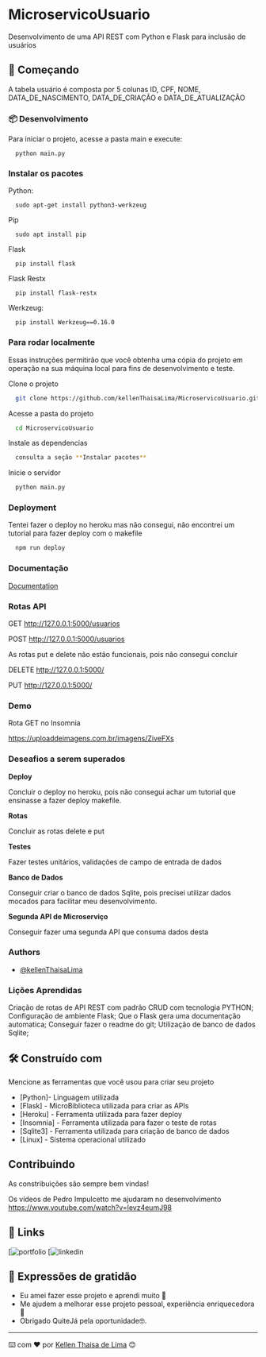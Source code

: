 
# MicroservicoUsuario

Desenvolvimento de uma API REST com Python e Flask para inclusão de usuários


## 🚀 Começando

A tabela usuário é composta por 5 colunas 
ID, CPF, NOME, DATA_DE_NASCIMENTO, DATA_DE_CRIAÇÃO e DATA_DE_ATUALIZAÇÃO


### 📦 Desenvolvimento

Para iniciar o projeto, acesse a pasta main e execute:

```http
  python main.py
```

### Instalar os pacotes

Python:

```http
  sudo apt-get install python3-werkzeug 
```
Pip

```http
  sudo apt install pip 
```

Flask

```http
  pip install flask
```

Flask Restx

```http
  pip install flask-restx
```

Werkzeug:

```http
  pip install Werkzeug==0.16.0
```

    
### Para rodar localmente

Essas instruções permitirão que você obtenha uma cópia do projeto em operação na sua máquina local para fins de desenvolvimento e teste.

Clone o projeto

```bash
  git clone https://github.com/kellenThaisaLima/MicroservicoUsuario.git
```

Acesse a pasta do projeto

```bash
  cd MicroservicoUsuario
```

Instale as dependencias

```bash
  consulta a seção **Instalar pacotes**
```

Inicie o servidor 

```bash
  python main.py
```


### Deployment

Tentei fazer o deploy no heroku mas não consegui, não encontrei um tutorial para fazer deploy com o makefile

```bash
  npm run deploy
```


### Documentação

[Documentation](http://127.0.0.1:5000/docs)


### Rotas API

GET
http://127.0.0.1:5000/usuarios

POST
http://127.0.0.1:5000/usuarios


As rotas put e delete não estão funcionais, pois não consegui concluir

DELETE
http://127.0.0.1:5000/

PUT
http://127.0.0.1:5000/


### Demo

Rota GET no Insomnia

https://uploaddeimagens.com.br/imagens/ZiveFXs


### Deseafios a serem superados

**Deploy**


Concluir o deploy no heroku, pois não consegui achar um tutorial que ensinasse a fazer deploy makefile.

**Rotas**


Concluir as rotas delete e put


**Testes**


Fazer testes unitários, validações de campo de entrada de dados


**Banco de Dados**


Conseguir criar o banco de dados Sqlite, pois precisei utilizar dados mocados para facilitar meu desenvolvimento.


**Segunda API de Microserviço**


Conseguir fazer uma segunda API que consuma dados desta

### Authors

- [@kellenThaisaLima](https://github.com/kellenThaisaLima)


### Lições Aprendidas

Criação de rotas de API REST com padrão CRUD com tecnologia PYTHON;
Configuração de ambiente Flask;
Que o Flask gera uma documentação automatica;
Conseguir fazer o readme do git;
Utilização de banco de dados Sqlite;

## 🛠️ Construído com

Mencione as ferramentas que você usou para criar seu projeto

* [Python]- Linguagem utilizada
* [Flask] - MicroBiblioteca utilizada para criar as APIs
* [Heroku] - Ferramenta utilizada para fazer deploy
* [Insomnia] - Ferramenta utilizada para fazer o teste de rotas
* [Sqlite3] - Ferramenta utilizada para criação de banco de dados
* [Linux] - Sistema operacional utilizado

## Contribuindo

As constribuições são sempre bem vindas!

Os vídeos de Pedro Impulcetto me ajudaram no desenvolvimento https://www.youtube.com/watch?v=levz4eumJ98


## 🔗 Links
[![portfolio](https://github.com/kellenThaisaLima)
[![linkedin](https://www.linkedin.com/in/kellenthaisadelima/)


## 🎁 Expressões de gratidão

* Eu amei fazer esse projeto e aprendi muito 📢
* Me ajudem a melhorar esse projeto pessoal, experiência enriquecedora 🍺 
* Obrigado QuiteJá pela oportunidade🤓.


---
⌨️ com ❤️ por [Kellen Thaisa de Lima](https://github.com/kellenThaisaLima) 😊
